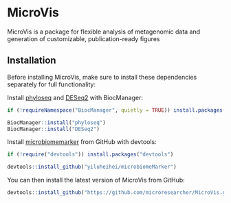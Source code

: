 
# MicroVis

<!-- badges: start -->
<!-- badges: end -->

MicroVis is a package for flexible analysis of metagenomic data and generation of customizable, publication-ready figures

## Installation

Before installing MicroVis, make sure to install these dependencies separately for full functionality:

Install [phyloseq](https://joey711.github.io/phyloseq/) and [DESeq2](http://www.bioconductor.org/packages/release/bioc/vignettes/DESeq2/inst/doc/DESeq2.html) with BiocManager:

``` r
if (!requireNamespace("BiocManager", quietly = TRUE)) install.packages("BiocManager")

BiocManager::install("phyloseq")
BiocManager::install("DESeq2")
```

Install [microbiomemarker]() from GitHub with devtools:
``` r
if (!require("devtools")) install.packages("devtools")

devtools::install_github("yiluheihei/microbiomeMarker") 
```

You can then install the latest version of MicroVis from GitHub:

``` r
devtools::install_github("https://github.com/microresearcher/MicroVis.git")
```
